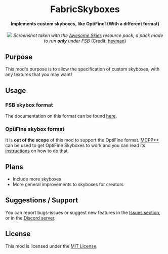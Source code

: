 <div align="center">

# FabricSkyboxes

#### Implements custom skyboxes, like OptiFine! (With a different format)

![](https://cdn-raw.modrinth.com//data/YBz7DOs8/images/49eab46d1e74e8f781404a8f773a1a09dedda5aa.png)
_Screenshot taken with the [Awesome Skies](https://github.com/heymanMC/Awesome-Skies) resource pack, a pack made to run **only** under FSB_ (Credit: [heyman](https://github.com/heymanMC))

</div>

## Purpose

This mod's purpose is to allow the specification of custom skyboxes, with any textures that you may want!

## Usage

### FSB skybox format

The documentation on this format can be found [here](docs).

### OptiFine skybox format

It is **out of the scope** of this mod to support the OptiFine format. [MCPP++](https://github.com/supsm/MCPPPP) can be used to get OptiFine Skyboxes to work and you can read its [instructions](https://github.com/supsm/MCPPPP#use) on how to do that. 

## Plans

- Include more skyboxes
- More general improvements to skyboxes for creators

## Suggestions / Support

You can report bugs-issues or suggest new features in the [Issues section](https://github.com/AMereBagatelle/fabricskyboxes/issues), or in the [Discord server](https://discord.gg/quvzkaV).

## License

This mod is licensed under the [MIT License](LICENSE).
